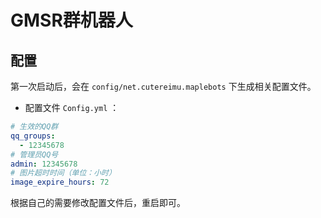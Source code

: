 # GMSR群机器人

## 配置

第一次启动后，会在 `config/net.cutereimu.maplebots` 下生成相关配置文件。

* 配置文件 `Config.yml` ：

```yaml
# 生效的QQ群
qq_groups:
  - 12345678
# 管理员QQ号
admin: 12345678
# 图片超时时间（单位：小时）
image_expire_hours: 72
```

根据自己的需要修改配置文件后，重启即可。